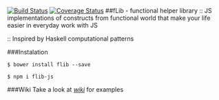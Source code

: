[![Build Status](https://travis-ci.org/vodich/flib.svg?branch=master)](https://travis-ci.org/vodich/flib) [![Coverage Status](https://coveralls.io/repos/github/vodich/flib/badge.svg?branch=master)](https://coveralls.io/github/vodich/flib?branch=master)
##fLib - functional helper library
:: JS implementations of constructs from functional world that make your life easier in everyday work with JS

:: Inspired by Haskell computational patterns

###Instalation
```
$ bower install flib --save

$ npm i flib-js
```
###Wiki
Take a look at *[wiki](https://github.com/vodich/flib/wiki "wiki")* for examples
